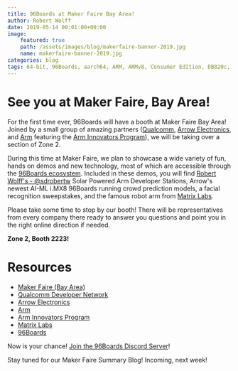 ```yaml
---
title: 96Boards at Maker Faire Bay Area!
author: Robert Wolff
date: 2019-05-14 00:01:00+00:00
image:
    featured: true
    path: /assets/images/blog/makerfaire-banner-2019.jpg
    name: makerfaire-banner-2019.jpg
categories: blog
tags: 64-bit, 96Boards, aarch64, ARM, ARMv8, Consumer Edition, DB820c, Rock960, Hikey960, enterprise edition, product, single board computer, linaro, linux, open source, openhours, robert wolff, podcast, technology, tech, computer, hardware, software, embedded, crowd fund, mezzanine, community, maker faire, qualcomm, arrow electronics, conference, booth,
---
```


# See you at Maker Faire, Bay Area!

For the first time ever, 96Boards will have a booth at Maker Faire Bay Area! Joined by a small group of amazing partners ([Qualcomm](https://developer.qualcomm.com/), [Arrow Electronics](https://www.arrow.com/), and [Arm](https://www.arm.com/) featuring the [Arm Innovators Program](https://www.arm.com/why-arm/innovation/innovator-program)), we will be taking over a section of Zone 2.

During this time at Maker Faire, we plan to showcase a wide variety of fun, hands on demos and new technology, most of which are accessible through the [96Boards ecosystem](/). Included in these demos, you will find [Robert Wolff's - @sdrobertw](https://github.com/96boards-projects/96b-sustain-dev-box) Solar Powered Arm Developer Stations, Arrow's newest AI-ML i.MX8 96Boards running crowd prediction models, a facial recognition sweepstakes, and the famous robot arm from [Matrix Labs](https://www.matrix.one/).

Please take some time to stop by our booth! There will be representatives from every company there ready to answer you questions and point you in the right online direction if needed.

**Zone 2, Booth 2223!**

# Resources

- [Maker Faire (Bay Area)](https://makerfaire.com/bay-area/)
- [Qualcomm Developer Network](https://developer.qualcomm.com/)
- [Arrow Electronics](https://www.arrow.com/)
- [Arm](https://www.arm.com/)
- [Arm Innovators Program](https://www.arm.com/why-arm/innovation/innovator-program)
- [Matrix Labs](https://www.matrix.one/)
- [96Boards](/)


Now is your chance! [Join the 96Boards Discord Server](https://discord.gg/x5uMn5d)!

Stay tuned for our Maker Faire Summary Blog! Incoming, next week!
